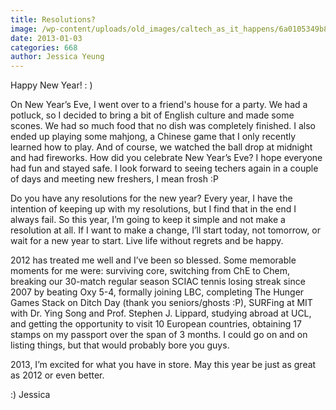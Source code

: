 ```yaml
---
title: Resolutions?
image: /wp-content/uploads/old_images/caltech_as_it_happens/6a0105349b8251970b017c3535878b970b.jpg
date: 2013-01-03
categories: 668
author: Jessica Yeung
---
```



Happy New Year! : )

On New Year’s Eve, I went over to a friend's house for a
party. We had a potluck, so I decided to bring a bit of English culture and made some scones. We had so much food that no dish was completely finished. I also ended
up playing some mahjong, a Chinese game that I only recently learned how to
play. And of course, we watched the ball
drop at midnight and had fireworks. How did you celebrate New Year’s Eve? I
hope everyone had fun and stayed safe. I look forward to seeing techers again
in a couple of days and meeting new freshers, I mean frosh :P

Do you have any resolutions for the new year? Every year, I
have the intention of keeping up with my resolutions, but I find that in the
end I always fail. So this year, I’m going to keep it simple and not make
a resolution at all. If I want to make a change, I’ll start today, not
tomorrow, or wait for a new year to start. Live life without regrets and be
happy. 

2012 has treated me well and I’ve been so blessed. Some
memorable moments for me were: surviving
core, switching from ChE to Chem, breaking our 30-match regular season SCIAC tennis
losing streak since 2007 by beating Oxy 5-4, formally joining LBC, completing
The Hunger Games Stack on Ditch Day (thank you seniors/ghosts :P), SURFing at
MIT with Dr. Ying Song and Prof. Stephen J. Lippard, studying abroad at UCL,
and getting the opportunity to visit 10 European countries, obtaining 17 stamps on
my passport over the span of 3 months. I could go on and on listing things, but
that would probably bore you guys.

2013, I’m excited for what you have in store. May this year
be just as great as 2012 or even better. 

:) Jessica

